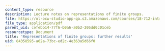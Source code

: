 ```yaml
---
content_type: resource
description: Lecture notes on representations of finite groups.
file: https://ol-ocw-studio-app-qa.s3.amazonaws.com/courses/18-712-introduction-to-representation-theory-fall-2010/84358595a02a73bced2c4e363a5d66f0_MIT18_712F10_ch4.pdf
file_type: application/pdf
parent_uid: cefebb14-77f6-b0a6-a0b2-206dd0c01ceb
resourcetype: Document
title: 'Representations of finite groups: further results'
uid: 84358595-a02a-73bc-ed2c-4e363a5d66f0
---
```

